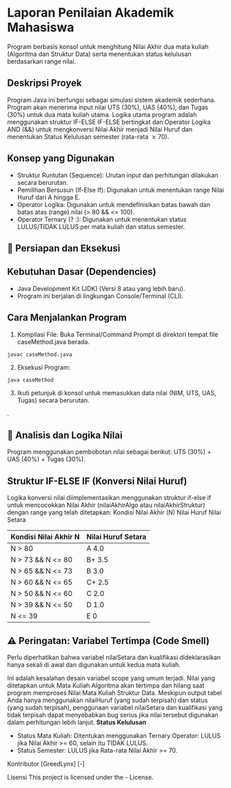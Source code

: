 # Laporan Penilaian Akademik Mahasiswa

Program berbasis konsol untuk menghitung Nilai Akhir dua mata kuliah (Algoritma dan Struktur Data) serta menentukan status kelulusan berdasarkan range nilai.

## Deskripsi Proyek

Program Java ini berfungsi sebagai simulasi sistem akademik sederhana. Program akan menerima input nilai UTS (30%), UAS (40%), dan Tugas (30%) untuk dua mata kuliah utama. Logika utama program adalah menggunakan struktur IF-ELSE IF-ELSE bertingkat dan Operator Logika AND (&&) untuk mengkonversi Nilai Akhir menjadi Nilai Huruf dan menentukan Status Kelulusan semester (rata-rata $\ge 70$).

## Konsep yang Digunakan

- Struktur Runtutan (Sequence): Urutan input dan perhitungan dilakukan secara berurutan.
- Pemilihan Bersusun (If-Else If): Digunakan untuk menentukan range Nilai Huruf dari A hingga E.
- Operator Logika: Digunakan untuk mendefinisikan batas bawah dan batas atas (range) nilai (> 80 && <= 100).
- Operator Ternary (? :): Digunakan untuk menentukan status LULUS/TIDAK LULUS per mata kuliah dan status semester.

## 🚀 Persiapan dan Eksekusi

## Kebutuhan Dasar (Dependencies)

- Java Development Kit (JDK) (Versi 8 atau yang lebih baru).
- Program ini berjalan di lingkungan Console/Terminal (CLI).

## Cara Menjalankan Program

1. Kompilasi File: Buka Terminal/Command Prompt di direktori tempat file caseMethod.java berada.

```
javac caseMethod.java
```

2. Eksekusi Program:

```
java caseMethod
```

3. Ikuti petunjuk di konsol untuk memasukkan data nilai (NIM, UTS, UAS, Tugas) secara berurutan.

.

## 🔎 Analisis dan Logika Nilai

Program menggunakan pembobotan nilai sebagai berikut: UTS (30%) + UAS (40%) + Tugas (30%).

## Struktur IF-ELSE IF (Konversi Nilai Huruf)

Logika konversi nilai diimplementasikan menggunakan struktur if-else if untuk mencocokkan Nilai Akhir (nilaiAkhirAlgo atau nilaiAkhirStruktur) dengan range yang telah ditetapkan:
Kondisi Nilai Akhir (N) Nilai Huruf Nilai Setara

| Kondisi Nilai Akhir N | Nilai Huruf Setara |
| :-------------------- | :----------------- |
| N > 80                | A 4.0              |
| N > 73 && N <= 80     | B+ 3.5             |
| N > 65 && N <= 73     | B 3.0              |
| N > 60 && N <= 65     | C+ 2.5             |
| N > 50 && N <= 60     | C 2.0              |
| N > 39 && N <= 50     | D 1.0              |
| N <= 39               | E 0                |

## ⚠️ Peringatan: Variabel Tertimpa (Code Smell)

Perlu diperhatikan bahwa variabel nilaiSetara dan kualifikasi dideklarasikan hanya sekali di awal dan digunakan untuk kedua mata kuliah.

Ini adalah kesalahan desain variabel scope yang umum terjadi. Nilai yang ditetapkan untuk Mata Kuliah Algoritma akan tertimpa dan hilang saat program memproses Nilai Mata Kuliah Struktur Data. Meskipun output tabel Anda hanya menggunakan nilaiHuruf (yang sudah terpisah) dan status (yang sudah terpisah), penggunaan variabel nilaiSetara dan kualifikasi yang tidak terpisah dapat menyebabkan bug serius jika nilai tersebut digunakan dalam perhitungan lebih lanjut.
**Status Kelulusan**

- Status Mata Kuliah: Ditentukan menggunakan Ternary Operator: LULUS jika Nilai Akhir >= 60, selain itu TIDAK LULUS.
- Status Semester: LULUS jika Rata-rata Nilai Akhir >= 70.

Kontributor
[GreedLynx]
[-]

Lisensi
This project is licensed under the - License.
